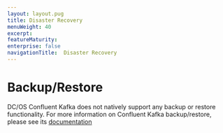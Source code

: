 ```yaml
---
layout: layout.pug
title: Disaster Recovery
menuWeight: 40
excerpt:
featureMaturity:
enterprise: false
navigationTitle:  Disaster Recovery
---
```


# Backup/Restore
DC/OS Confluent Kafka does not natively support any backup or restore functionality.  For more information on Confluent Kafka backup/restore, please see its [documentation](https://www.confluent.io/whitepaper/deploying-confluent-platform-with-mesosphere/)
